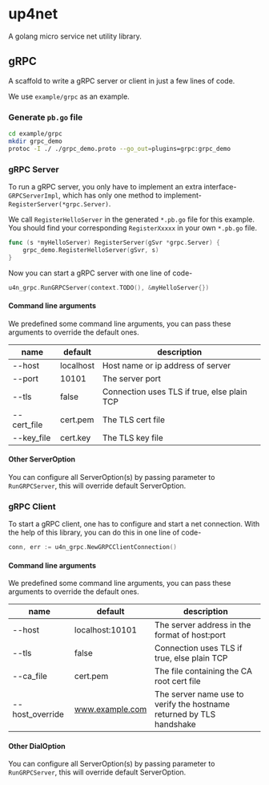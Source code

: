 # up4net

A golang micro service net utility library.


## gRPC

A scaffold to write a gRPC server or client in just a few lines of code.

We use `example/grpc` as an example.

### Generate `pb.go` file

```bash
cd example/grpc
mkdir grpc_demo
protoc -I ./ ./grpc_demo.proto --go_out=plugins=grpc:grpc_demo
```

### gRPC Server

To run a gRPC server, you only have to implement an extra interface- `GRPCServerImpl`, which has only one method to implement- `RegisterServer(*grpc.Server)`.

We call `RegisterHelloServer` in the generated `*.pb.go` file for this example. You should find your corresponding `RegisterXxxxx` in your own `*.pb.go` file.

```go
func (s *myHelloServer) RegisterServer(gSvr *grpc.Server) {
	grpc_demo.RegisterHelloServer(gSvr, s)
}
```

Now you can start a gRPC server with one line of code- 

```go
u4n_grpc.RunGRPCServer(context.TODO(), &myHelloServer{})
```

#### Command line arguments

We predefined some command line arguments, you can pass these arguments to override the default ones.

|name|default|description|
|----|-------|-----------|
|--host|localhost|Host name or ip address of server|
|--port|10101|The server port|
|--tls|false|Connection uses TLS if true, else plain TCP|
|--cert_file|cert.pem|The TLS cert file|
|--key_file|cert.key|The TLS key file|

#### Other ServerOption

You can configure all ServerOption(s) by passing parameter to `RunGRPCServer`, this will override default ServerOption.

### gRPC Client

To start a gRPC client, one has to configure and start a net connection. With the help of this library, you can do this in one line of code-

```go
conn, err := u4n_grpc.NewGRPCClientConnection()
```

#### Command line arguments

We predefined some command line arguments, you can pass these arguments to override the default ones.

|name|default|description|
|----|-------|-----------|
|--host|localhost:10101|The server address in the format of host:port|
|--tls|false|Connection uses TLS if true, else plain TCP|
|--ca_file|cert.pem|The file containing the CA root cert file|
|--host_override|www.example.com|The server name use to verify the hostname returned by TLS handshake|

#### Other DialOption

You can configure all ServerOption(s) by passing parameter to `RunGRPCServer`, this will override default ServerOption.